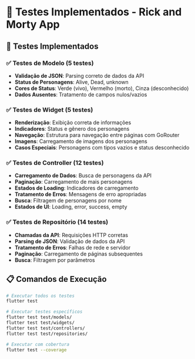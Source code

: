 # 🧪 Testes Implementados - Rick and Morty App

## 🎯 Testes Implementados

### ✅ **Testes de Modelo (5 testes)**
- **Validação de JSON**: Parsing correto de dados da API
- **Status de Personagens**: Alive, Dead, unknown
- **Cores de Status**: Verde (vivo), Vermelho (morto), Cinza (desconhecido)
- **Dados Ausentes**: Tratamento de campos nulos/vazios

### ✅ **Testes de Widget (5 testes)**
- **Renderização**: Exibição correta de informações
- **Indicadores**: Status e gênero dos personagens
- **Navegação**: Estrutura para navegação entre páginas com GoRouter
- **Imagens**: Carregamento de imagens dos personagens
- **Casos Especiais**: Personagens com tipos vazios e status desconhecido

### ✅ **Testes de Controller (12 testes)**
- **Carregamento de Dados**: Busca de personagens da API
- **Paginação**: Carregamento de mais personagens
- **Estados de Loading**: Indicadores de carregamento
- **Tratamento de Erros**: Mensagens de erro apropriadas
- **Busca**: Filtragem de personagens por nome
- **Estados de UI**: Loading, error, success, empty

### ✅ **Testes de Repositório (14 testes)**
- **Chamadas da API**: Requisições HTTP corretas
- **Parsing de JSON**: Validação de dados da API
- **Tratamento de Erros**: Falhas de rede e servidor
- **Paginação**: Carregamento de páginas subsequentes
- **Busca**: Filtragem por parâmetros

 
## 📋 **Comandos de Execução**

```bash
# Executar todos os testes
flutter test

# Executar testes específicos
flutter test test/models/
flutter test test/widgets/
flutter test test/controllers/
flutter test test/repositories/

# Executar com cobertura
flutter test --coverage
```

 